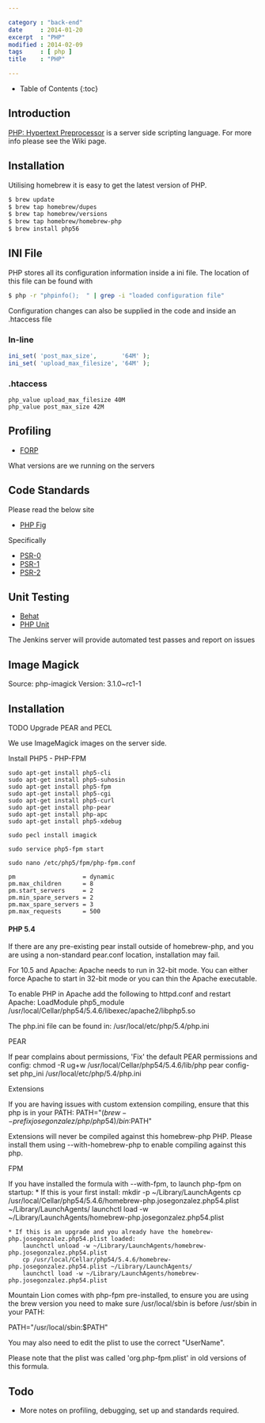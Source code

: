 ```yaml
---

category : "back-end"
date     : 2014-01-20
excerpt  : "PHP"
modified : 2014-02-09
tags     : [ php ]
title    : "PHP"

---
```


* Table of Contents
{:toc}

## Introduction
[PHP: Hypertext Preprocessor][] is a server side scripting language. For more
info please see the Wiki page.

## Installation
Utilising homebrew it is easy to get the latest version of PHP.

~~~bash
$ brew update
$ brew tap homebrew/dupes
$ brew tap homebrew/versions
$ brew tap homebrew/homebrew-php
$ brew install php56
~~~

## INI File
PHP stores all its configuration information inside a ini file. The location of
this file can be found with

~~~bash
$ php -r "phpinfo();  " | grep -i "loaded configuration file"
~~~

Configuration changes can also be supplied in the code and inside an .htaccess file

### In-line

~~~php
ini_set( 'post_max_size',       '64M' );
ini_set( 'upload_max_filesize', '64M' );
~~~

### .htaccess

~~~apacheConf
php_value upload_max_filesize 40M
php_value post_max_size 42M
~~~

## Profiling

* [FORP][]

What versions are we running on the servers

## Code Standards

Please read the below site

* [PHP Fig](http://www.php-fig.org/)

Specifically

* [PSR-0](https://github.com/php-fig/fig-standards/blob/master/accepted/PSR-0.md)
* [PSR-1](https://github.com/php-fig/fig-standards/blob/master/accepted/PSR-1.md)
* [PSR-2](https://github.com/php-fig/fig-standards/blob/master/accepted/PSR-2.md)

## Unit Testing

* [Behat](http://behat.org/)
* [PHP Unit](https://github.com/sebastianbergmann/phpunit/)

The Jenkins server will provide automated test passes and report on issues

## Image Magick

Source: php-imagick
Version: 3.1.0~rc1-1

## Installation

TODO Upgrade PEAR and PECL

We use ImageMagick images on the server side.

Install PHP5 - PHP-FPM

    sudo apt-get install php5-cli
    sudo apt-get install php5-suhosin
    sudo apt-get install php5-fpm
    sudo apt-get install php5-cgi
    sudo apt-get install php5-curl
    sudo apt-get install php-pear
    sudo apt-get install php-apc
    sudo apt-get install php5-xdebug

    sudo pecl install imagick

    sudo service php5-fpm start

    sudo nano /etc/php5/fpm/php-fpm.conf

    pm                   = dynamic
    pm.max_children      = 8
    pm.start_servers     = 2
    pm.min_spare_servers = 2
    pm.max_spare_servers = 3
    pm.max_requests      = 500

#### PHP 5.4

If there are any pre-existing pear install outside of homebrew-php, and you are
using a non-standard pear.conf location, installation may fail.

For 10.5 and Apache:
    Apache needs to run in 32-bit mode. You can either force Apache to start
    in 32-bit mode or you can thin the Apache executable.

To enable PHP in Apache add the following to httpd.conf and restart Apache:
    LoadModule php5_module /usr/local/Cellar/php54/5.4.6/libexec/apache2/libphp5.so

The php.ini file can be found in:
    /usr/local/etc/php/5.4/php.ini

PEAR

If pear complains about permissions, 'Fix' the default PEAR permissions and config:
    chmod -R ug+w /usr/local/Cellar/php54/5.4.6/lib/php
    pear config-set php_ini /usr/local/etc/php/5.4/php.ini

Extensions

If you are having issues with custom extension compiling, ensure that this php is
in your PATH:
    PATH="$(brew --prefix josegonzalez/php/php54)/bin:$PATH"

Extensions will never be compiled against this homebrew-php PHP. Please install them
using --with-homebrew-php to enable compiling against this php.

FPM

If you have installed the formula with --with-fpm, to launch php-fpm on startup:
    * If this is your first install:
        mkdir -p ~/Library/LaunchAgents
        cp /usr/local/Cellar/php54/5.4.6/homebrew-php.josegonzalez.php54.plist ~/Library/LaunchAgents/
        launchctl load -w ~/Library/LaunchAgents/homebrew-php.josegonzalez.php54.plist

    * If this is an upgrade and you already have the homebrew-php.josegonzalez.php54.plist loaded:
        launchctl unload -w ~/Library/LaunchAgents/homebrew-php.josegonzalez.php54.plist
        cp /usr/local/Cellar/php54/5.4.6/homebrew-php.josegonzalez.php54.plist ~/Library/LaunchAgents/
        launchctl load -w ~/Library/LaunchAgents/homebrew-php.josegonzalez.php54.plist

Mountain Lion comes with php-fpm pre-installed, to ensure you are using the brew version you need to make sure /usr/local/sbin is before /usr/sbin in your PATH:

  PATH="/usr/local/sbin:$PATH"

You may also need to edit the plist to use the correct "UserName".

Please note that the plist was called 'org.php-fpm.plist' in old versions of this formula.

## Todo

* More notes on profiling, debugging, set up and standards required.

[PHP: Hypertext Preprocessor]:http://php.net/
[Wiki page]:http://en.wikipedia.org/wiki/PHP
[FORP]:http://anthonyterrien.com/forp/
[Jose Gonzalez]:https://github.com/josegonzalez/homebrew-php
